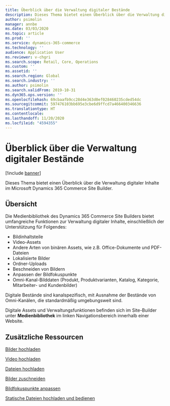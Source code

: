 ```yaml
---
title: Überblick über die Verwaltung digitaler Bestände
description: Dieses Thema bietet einen Überblick über die Verwaltung digitaler Inhalte im Microsoft Dynamics 365 Commerce Site Builder.
author: psimolin
manager: annbe
ms.date: 03/03/2020
ms.topic: article
ms.prod: ''
ms.service: dynamics-365-commerce
ms.technology: ''
audience: Application User
ms.reviewer: v-chgri
ms.search.scope: Retail, Core, Operations
ms.custom: ''
ms.assetid: ''
ms.search.region: Global
ms.search.industry: ''
ms.author: psimolin
ms.search.validFrom: 2019-10-31
ms.dyn365.ops.version: ''
ms.openlocfilehash: 69cbaafb9cc28d4e363d0ef028460235cded54dc
ms.sourcegitcommit: 597476103bb695e3cbe6d9ffcd7a466400346636
ms.translationtype: HT
ms.contentlocale: 
ms.lasthandoff: 11/20/2020
ms.locfileid: "4594355"
---
```

# <a name="digital-asset-management-overview"></a>Überblick über die Verwaltung digitaler Bestände

[!include [banner](includes/banner.md)]

Dieses Thema bietet einen Überblick über die Verwaltung digitaler Inhalte im Microsoft Dynamics 365 Commerce Site Builder.

## <a name="overview"></a>Übersicht

Die Medienbibliothek des Dynamics 365 Commerce Site Builders bietet umfangreiche Funktionen zur Verwaltung digitaler Inhalte, einschließlich der Unterstützung für Folgendes:
- Bildinhaltsteile
- Video-Assets
- Andere Arten von binären Assets, wie z.B. Office-Dokumente und PDF-Dateien
- Lokalisierte Bilder
- Ordner-Uploads
- Beschneiden von Bildern
- Anpassen der Bildfokuspunkte
- Omni-Kanal-Bilddaten (Produkt, Produktvarianten, Katalog, Kategorie, Mitarbeiter- und Kundenbilder)

Digitale Bestände sind kanalspezifisch, mit Ausnahme der Bestände von Omni-Kanälen, die standardmäßig umgebungsweit sind. 

Digitale Assets und Verwaltungsfunktionen befinden sich im Site-Builder unter **Medienbibliothek** im linken Navigationsbereich innerhalb einer Website.

## <a name="additional-resources"></a>Zusätzliche Ressourcen

[Bilder hochladen](dam-upload-images.md)

[Video hochladen](dam-upload-video.md)

[Dateien hochladen](dam-upload-files.md)

[Bilder zuschneiden](dam-crop-images.md)

[Bildfokuspunkte anpassen](dam-custom-focal-point.md)

[Statische Dateien hochladen und bedienen](upload-serve-static-files.md)
